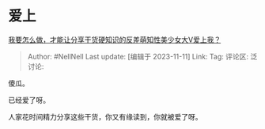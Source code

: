 # 爱上

[我要怎么做，才能让分享干货硬知识的反差萌知性美少女大V爱上我？](https://www.zhihu.com/question/629673728/answer/3285306665)

> Author: #NellNell
> Last update: [编辑于 2023-11-11]
> Link:
> Tag:
> 评论区:
> 泛讨论:

傻瓜。

已经爱了呀。

人家花时间精力分享这些干货，你又有缘读到，你就被爱了呀。
